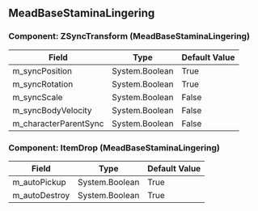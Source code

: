 ## MeadBaseStaminaLingering

### Component: ZSyncTransform (MeadBaseStaminaLingering)

|Field|Type|Default Value|
|-----|----|-------------|
|m_syncPosition|System.Boolean|True|
|m_syncRotation|System.Boolean|True|
|m_syncScale|System.Boolean|False|
|m_syncBodyVelocity|System.Boolean|False|
|m_characterParentSync|System.Boolean|False|

### Component: ItemDrop (MeadBaseStaminaLingering)

|Field|Type|Default Value|
|-----|----|-------------|
|m_autoPickup|System.Boolean|True|
|m_autoDestroy|System.Boolean|True|

